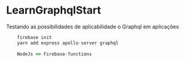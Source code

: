 # LearnGraphqlStart
Testando as possibilidades de aplicabilidade o Graphql em aplicações
``` js
    firebase init
    yarn add express apollo-server graphql
    
    NodeJs => Firebase-functions


 
